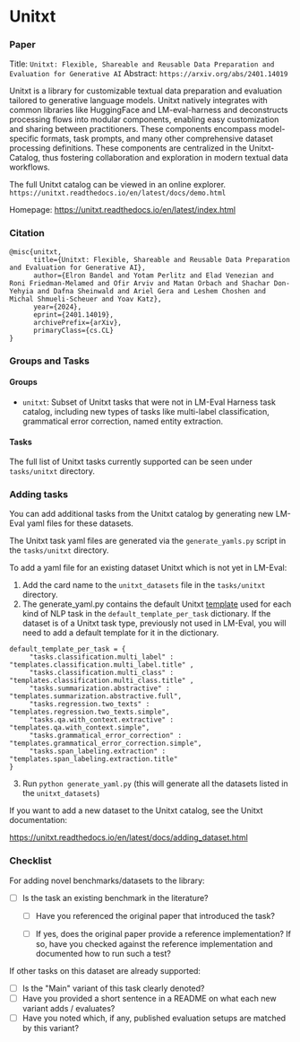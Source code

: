 # Unitxt

### Paper

Title: `Unitxt: Flexible, Shareable and Reusable Data Preparation and Evaluation for Generative AI`
Abstract: `https://arxiv.org/abs/2401.14019`

Unitxt is a library for customizable textual data preparation and evaluation tailored to generative language models. Unitxt natively integrates with common libraries like HuggingFace and LM-eval-harness and deconstructs processing flows into modular components, enabling easy customization and sharing between practitioners. These components encompass model-specific formats, task prompts, and many other comprehensive dataset processing definitions. These components are centralized in the Unitxt-Catalog, thus fostering collaboration and exploration in modern textual data workflows.

The full Unitxt catalog can be viewed in an online explorer. `https://unitxt.readthedocs.io/en/latest/docs/demo.html`

Homepage: https://unitxt.readthedocs.io/en/latest/index.html

### Citation

```
@misc{unitxt,
      title={Unitxt: Flexible, Shareable and Reusable Data Preparation and Evaluation for Generative AI},
      author={Elron Bandel and Yotam Perlitz and Elad Venezian and Roni Friedman-Melamed and Ofir Arviv and Matan Orbach and Shachar Don-Yehyia and Dafna Sheinwald and Ariel Gera and Leshem Choshen and Michal Shmueli-Scheuer and Yoav Katz},
      year={2024},
      eprint={2401.14019},
      archivePrefix={arXiv},
      primaryClass={cs.CL}
}
```

### Groups and Tasks

#### Groups

* `unitxt`:  Subset of Unitxt tasks that were not in LM-Eval Harness task catalog, including new types of tasks like multi-label classification, grammatical error correction, named entity extraction.

#### Tasks

The full list of Unitxt tasks currently supported can be seen under `tasks/unitxt` directory.

### Adding tasks

You can add additional tasks from the Unitxt catalog by generating new LM-Eval yaml files for these datasets.

The Unitxt task yaml files are generated via the `generate_yamls.py` script in the `tasks/unitxt` directory.

To add a yaml file for an existing dataset Unitxt which is not yet in LM-Eval:
1. Add the card name to the `unitxt_datasets`  file in the `tasks/unitxt` directory.  
2. The generate_yaml.py contains the default Unitxt [template](https://unitxt.readthedocs.io/en/latest/docs/adding_template.html) used for each kind of NLP task in the `default_template_per_task` dictionary.  If the dataset is of a Unitxt task type, previously not used in LM-Eval, you will need to add a default template for it in the dictionary.  

```
default_template_per_task = {
     "tasks.classification.multi_label" : "templates.classification.multi_label.title" ,
     "tasks.classification.multi_class" : "templates.classification.multi_class.title" ,
     "tasks.summarization.abstractive" :  "templates.summarization.abstractive.full",
     "tasks.regression.two_texts" : "templates.regression.two_texts.simple",
     "tasks.qa.with_context.extractive" : "templates.qa.with_context.simple",
     "tasks.grammatical_error_correction" : "templates.grammatical_error_correction.simple",
     "tasks.span_labeling.extraction" : "templates.span_labeling.extraction.title"
}
```
3. Run `python generate_yaml.py` (this will generate all the datasets listed in the `unitxt_datasets`)

If you want to add a new dataset to the Unitxt catalog, see the Unitxt documentation:

https://unitxt.readthedocs.io/en/latest/docs/adding_dataset.html



### Checklist

For adding novel benchmarks/datasets to the library:
* [ ] Is the task an existing benchmark in the literature?
  * [ ] Have you referenced the original paper that introduced the task?
  * [ ] If yes, does the original paper provide a reference implementation? If so, have you checked against the reference implementation and documented how to run such a test?


If other tasks on this dataset are already supported:
* [ ] Is the "Main" variant of this task clearly denoted?
* [ ] Have you provided a short sentence in a README on what each new variant adds / evaluates?
* [ ] Have you noted which, if any, published evaluation setups are matched by this variant?
